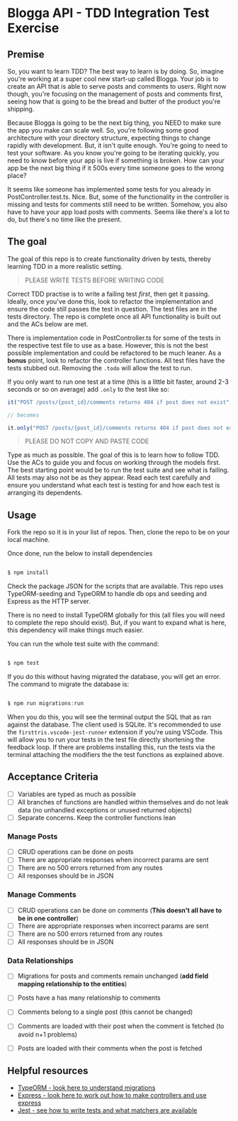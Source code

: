 # Blogga API - TDD Integration Test Exercise

## Premise

So, you want to learn TDD? The best way to learn is by doing. So, imagine you're working at a super cool new start-up called Blogga. Your job is to create an API that is able to serve posts and comments to users. Right now though, you're focusing on the management of posts and comments first, seeing how that is going to be the bread and butter of the product you're shipping.

Because Blogga is going to be the next big thing, you NEED to make sure the app you make can scale well. So, you're following some good architecture with your directory structure, expecting things to change rapidly with development. But, it isn't quite enough. You're going to need to test your software. As you know you're going to be iterating quickly, you need to know before your app is live if something is broken. How can your app be the next big thing if it 500s every time someone goes to the wrong place?

It seems like someone has implemented some tests for you already in PostController.test.ts. Nice. But, some of the functionality in the controller is missing and tests for comments still need to be written. Somehow, you also have to have your app load posts with comments. Seems like there's a lot to do, but there's no time like the present.

## The goal

The goal of this repo is to create functionality driven by tests, thereby learning TDD in a more realistic setting.

 > PLEASE WRITE TESTS BEFORE WRITING CODE

Correct TDD practise is to write a failing test _first_, then get it passing. Ideally, once you've done this, look to refactor the implementation and ensure the code still passes the test in question. The test files are in the tests directory. The repo is complete once all API functionality is built out and the ACs below are met.

There is implementation code in PostController.ts for some of the tests in the respective test file to use as a base. However, this is not the best possible implementation and could be refactored to be much leaner. As a **bonus** point, look to refactor the controller functions. All test files have the tests stubbed out. Removing the `.todo` will allow the test to run.

If you only want to run one test at a time (this is a little bit faster, around 2-3 seconds or so on average) add `.only` to the test like so:

```javascript
it("POST /posts/{post_id}/comments returns 404 if post does not exist")

// becomes

it.only("POST /posts/{post_id}/comments returns 404 if post does not exist")

```

> PLEASE DO NOT COPY AND PASTE CODE

Type as much as possible. The goal of this is to learn how to follow TDD. Use the ACs to guide you and focus on working through the models first. The best starting point would be to run the test suite and see what is failing. All tests may also not be as they appear. Read each test carefully and ensure you understand what each test is testing for and how each test is arranging its dependents.

## Usage

Fork the repo so it is in your list of repos. Then, clone the repo to be on your local machine.

Once done, run the below to install dependencies

```javascript

$ npm install

```

Check the package JSON for the scripts that are available. This repo uses TypeORM-seeding and TypeORM to handle db ops and seeding and Express as the HTTP server.

There is no need to install TypeORM globally for this (all files you will need to complete the repo should exist). But, if you want to expand what is here, this dependency will make things much easier.

You can run the whole test suite with the command:

```javascript

$ npm test

```

If you do this without having migrated the database, you will get an error. The command to migrate the database is:

```javascript

$ npm run migrations:run

```

When you do this, you will see the terminal output the SQL that as ran against the database. The client used is SQLite. It's recommended to use the `firsttris.vscode-jest-runner` extension if you're using VSCode. This will allow you to run your tests in the test file directly shortening the feedback loop. If there are problems installing this, run the tests via the terminal attaching the modifiers the the test functions as explained above.


## Acceptance Criteria

- [ ] Variables are typed as much as possible
- [ ] All branches of functions are handled within themselves and do not leak data (no unhandled exceptions or unused returned objects)
- [ ] Separate concerns. Keep the controller functions lean
### Manage Posts
- [ ] CRUD operations can be done on posts
- [ ] There are appropriate responses when incorrect params are sent
- [ ] There are no 500 errors returned from any routes
- [ ] All responses should be in JSON

### Manage Comments
- [ ] CRUD operations can be done on comments (**This doesn't all have to be in one controller**)
- [ ] There are appropriate responses when incorrect params are sent
- [ ] There are no 500 errors returned from any routes
- [ ] All responses should be in JSON

### Data Relationships
- [ ] Migrations for posts and comments remain unchanged (**add field mapping relationship to the entities**)
- [ ] Posts have a has many relationship to comments
- [ ] Comments belong to a single post (this cannot be changed)
- [ ] Comments are loaded with their post when the comment is fetched (to avoid n+1 problems)
- [ ] Posts are loaded with their comments when the post is fetched


## Helpful resources
* [TypeORM - look here to understand migrations](https://github.com/typeorm/typeorm)
* [Express - look here to work out how to make controllers and use express](https://expressjs.com/en/guide/routing.html)
* [Jest - see how to write tests and what matchers are available](https://jestjs.io/docs/using-matchers)
